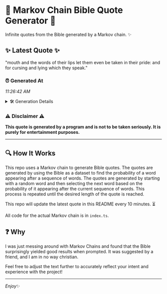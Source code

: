 # 📖 Markov Chain Bible Quote Generator 📖

Infinite quotes from the Bible generated by a Markov chain. ✨

## ✨ Latest Quote ✨
"mouth and the words of their lips let them even be taken in their pride: and for cursing and lying which they speak."

### ⏰ Generated At
*11:26:42 AM*

<details>
    <summary>🛠️ Generation Details</summary>
    <p>
        <strong>🌱 Seed:</strong> mouth<br>
        <strong>🔄 Iterations:</strong> 22<br>
        <strong>📜 Context History:</strong><br>[ mouth ]: and<br>[ mouth, and ]: the<br>[ mouth, and, the ]: words<br>[ mouth, and, the, words ]: of<br>[ mouth, and, the, words, of ]: their<br>[ mouth, and, the, words, of, their ]: lips<br>[ and, the, words, of, their, lips ]: let<br>[ the, words, of, their, lips, let ]: them<br>[ words, of, their, lips, let, them ]: even<br>[ of, their, lips, let, them, even ]: be<br>[ their, lips, let, them, even, be ]: taken<br>[ lips, let, them, even, be, taken ]: in<br>[ let, them, even, be, taken, in ]: their<br>[ them, even, be, taken, in, their ]: pride:<br>[ even, be, taken, in, their, pride: ]: and<br>[ be, taken, in, their, pride:, and ]: for<br>[ taken, in, their, pride:, and, for ]: cursing<br>[ in, their, pride:, and, for, cursing ]: and<br>[ their, pride:, and, for, cursing, and ]: lying<br>[ pride:, and, for, cursing, and, lying ]: which<br>[ and, for, cursing, and, lying, which ]: they<br>[ for, cursing, and, lying, which, they ]: speak.<br>
    </p>
</details>

### ⚠️ Disclaimer ⚠️
**This quote is generated by a program and is not to be taken seriously. It is purely for entertainment purposes.**

---

## 🔍 How It Works

This repo uses a Markov chain to generate Bible quotes. The quotes are generated by using the Bible as a dataset to find the probability of a word appearing after a sequence of words. The quotes are generated by starting with a random word and then selecting the next word based on the probability of it appearing after the current sequence of words. This process is repeated until the desired length of the quote is reached.

This repo will update the latest quote in this README every 10 minutes. ⏳

All code for the actual Markov chain is in `index.ts`.

## ❓ Why

I was just messing around with Markov Chains and found that the Bible surprisingly yielded good results when prompted. 
It was suggested by a friend, and I am in no way christian.

Feel free to adjust the text further to accurately reflect your intent and experience with the project!

---

*Enjoy*✨
